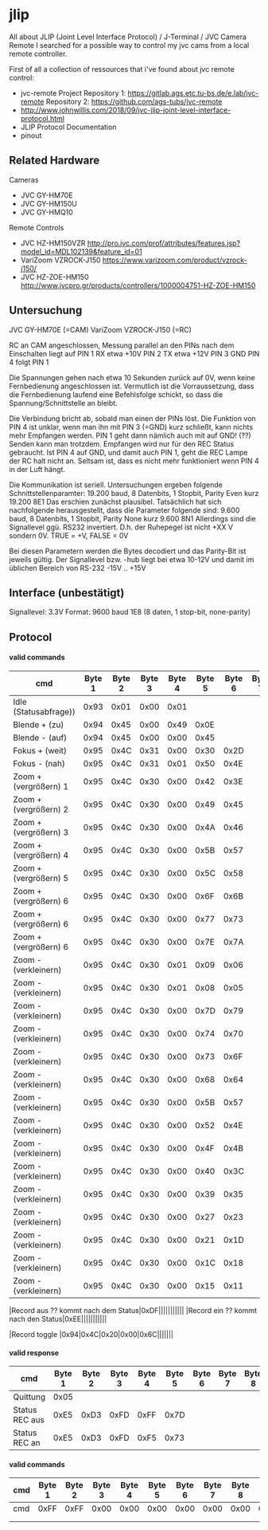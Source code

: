 # jlip
All about JLIP (Joint Level Interface Protocol) / J-Terminal / JVC Camera Remote
I searched for a possible way to control my jvc cams from a local remote controller.

First of all a collection of ressources that i've found about jvc remote control:
- jvc-remote Project
Repository 1:
https://gitlab.ags.etc.tu-bs.de/e.lab/jvc-remote
Repository 2:
https://github.com/ags-tubs/jvc-remote
- http://www.johnwillis.com/2018/09/jvc-jlip-joint-level-interface-protocol.html
- JLIP Protocol Documentation
- pinout

Related Hardware
---------

Cameras
- JVC GY-HM70E
- JVC GY-HM150U
- JVC GY-HMQ10

Remote Controls
- JVC HZ-HM150VZR http://pro.jvc.com/prof/attributes/features.jsp?model_id=MDL102139&feature_id=01
- VariZoom VZROCK-J150 https://www.varizoom.com/product/vzrock-j150/
- JVC HZ-ZOE-HM150 http://www.jvcpro.gr/products/controllers/1000004751-HZ-ZOE-HM150

Untersuchung
---------
JVC GY-HM70E (=CAM)
VariZoom VZROCK-J150 (=RC)

RC an CAM angeschlossen, Messung parallel an den PINs
nach dem Einschalten liegt auf
PIN 1 RX etwa +10V
PIN 2 TX etwa +12V
PIN 3 GND
PIN 4 folgt PIN 1

Die Spannungen gehen nach etwa 10 Sekunden zurück auf 0V, wenn keine Fernbedienung angeschlossen ist.
Vermutlich ist die Vorraussetzung, dass die Fernbedienung laufend eine Befehlsfolge schickt, so dass die Spannung/Schnittstelle an bleibt.

Die Verbindung bricht ab, sobald man einen der PINs löst.
Die Funktion von PIN 4 ist unklar, wenn man ihn mit PIN 3 (=GND) kurz schließt,
kann nichts mehr Empfangen werden. PIN 1 geht dann nämlich auch mit auf GND!
(??)
Senden kann man trotzdem.
Empfangen wird nur für den REC Status gebraucht. Ist PIN 4 auf GND, und damit auch PIN 1, geht die REC Lampe der RC halt nicht an.
Seltsam ist, dass es nicht mehr funktioniert wenn PIN 4 in der Luft hängt.

Die Kommunikation ist seriell. Untersuchungen ergeben folgende Schnittstellenparamter:
19.200 baud, 8 Datenbits, 1 Stopbit, Parity Even
kurz
19.200 8E1
Das erschien zunächst plausibel.
Tatsächlich hat sich nachfolgende herausgestellt, dass die Parameter folgende sind:
9.600 baud, 8 Datenbits, 1 Stopbit, Parity None
kurz
9.600 8N1
Allerdings sind die Signallevel ggü. RS232 invertiert. D.h. der Ruhepegel ist nicht +XX V sondern 0V.
TRUE = +V, FALSE = 0V

Bei diesen Parametern werden die Bytes decodiert und das Parity-Bit ist jeweils gültig.
Der Signallevel bzw. -hub liegt bei etwa 10-12V und damit im üblichen Bereich von RS-232 -15V .. +15V

Interface (unbestätigt)
---------
Signallevel: 3.3V
Format: 9600 baud 1E8 (8 daten, 1 stop-bit, none-parity)

Protocol
---------
#### valid commands ####

|cmd|Byte 1|Byte 2|Byte 3|Byte 4|Byte 5|Byte 6|Byte 7|Byte 8|Byte 9|Byte 10|Byte 11|
|---|------|------|------|------|------|------|------|------|------|------|------|
|Idle (Statusabfrage))|0x93|0x01|0x00|0x01||||||||
|Blende + (zu)|0x94|0x45|0x00|0x49|0x0E|||||||
|Blende - (auf)|0x94|0x45|0x00|0x00|0x45|||||||
|Fokus + (weit)|0x95|0x4C|0x31|0x00|0x30|0x2D||||||
|Fokus - (nah)|0x95|0x4C|0x31|0x01|0x50|0x4E||||||
|Zoom + (vergrößern) 1|0x95|0x4C|0x30|0x00|0x42|0x3E||||||
|Zoom + (vergrößern) 2|0x95|0x4C|0x30|0x00|0x49|0x45||||||
|Zoom + (vergrößern) 3|0x95|0x4C|0x30|0x00|0x4A|0x46||||||
|Zoom + (vergrößern) 4|0x95|0x4C|0x30|0x00|0x5B|0x57||||||
|Zoom + (vergrößern) 5|0x95|0x4C|0x30|0x00|0x5C|0x58||||||
|Zoom + (vergrößern) 6|0x95|0x4C|0x30|0x00|0x6F|0x6B||||||
|Zoom + (vergrößern) 6|0x95|0x4C|0x30|0x00|0x77|0x73||||||
|Zoom + (vergrößern) 6|0x95|0x4C|0x30|0x00|0x7E|0x7A||||||
|Zoom - (verkleinern)|0x95|0x4C|0x30|0x01|0x09|0x06||||||
|Zoom - (verkleinern)|0x95|0x4C|0x30|0x01|0x08|0x05||||||
|Zoom - (verkleinern)|0x95|0x4C|0x30|0x00|0x7D|0x79||||||
|Zoom - (verkleinern)|0x95|0x4C|0x30|0x00|0x74|0x70|||||
|Zoom - (verkleinern)|0x95|0x4C|0x30|0x00|0x73|0x6F|||||
|Zoom - (verkleinern)|0x95|0x4C|0x30|0x00|0x68|0x64|||||
|Zoom - (verkleinern)|0x95|0x4C|0x30|0x00|0x5B|0x57|||||
|Zoom - (verkleinern)|0x95|0x4C|0x30|0x00|0x52|0x4E|||||
|Zoom - (verkleinern)|0x95|0x4C|0x30|0x00|0x4F|0x4B|||||
|Zoom - (verkleinern)|0x95|0x4C|0x30|0x00|0x40|0x3C|||||
|Zoom - (verkleinern)|0x95|0x4C|0x30|0x00|0x39|0x35|||||
|Zoom - (verkleinern)|0x95|0x4C|0x30|0x00|0x27|0x23|||||
|Zoom - (verkleinern)|0x95|0x4C|0x30|0x00|0x21|0x1D|||||
|Zoom - (verkleinern)|0x95|0x4C|0x30|0x00|0x1C|0x18|||||
|Zoom - (verkleinern)|0x95|0x4C|0x30|0x00|0x15|0x11|||||

|Record aus ?? kommt nach dem Status|0xDF|||||||||||
|Record ein ?? kommt nach den Status|0xEE|||||||||||

|Record toggle |0x94|0x4C|0x20|0x00|0x6C|||||||

#### valid response ####

|cmd|Byte 1|Byte 2|Byte 3|Byte 4|Byte 5|Byte 6|Byte 7|Byte 8|Byte 9|Byte 10|Byte 11|
|---|------|------|------|------|------|------|------|------|------|------|------|
|Quittung|0x05|||||||||||
|Status REC aus|0xE5|0xD3|0xFD|0xFF|0x7D|||||||
|Status REC an|0xE5|0xD3|0xFD|0xF5|0x73|||||||


#### valid commands ####

|cmd|Byte 1|Byte 2|Byte 3|Byte 4|Byte 5|Byte 6|Byte 7|Byte 8|Byte 9|Byte 10|Byte 11|
|---|------|------|------|------|------|------|------|------|------|------|------|
|cmd|0xFF|0xFF|0x00|0x00|0x00|0x00|0x00|0x00|0x00|0x00|chk|
|||||||||||
|||||||||||
